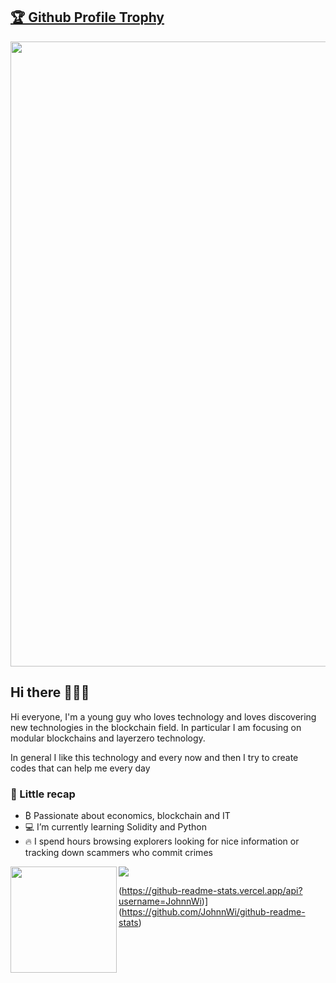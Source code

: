 <a href="https://github.com/JohnnWi/github-profile-trophy"><h2>🏆 Github Profile Trophy</h2></a>
<a href="https://github.com/JohnnWi/github-profile-trophy">
  <img width=1000 src="https://github-profile-trophy.vercel.app/?username=JohnnWi&column=10&theme=gruvbox&no-frame=true"/>
</a>

## Hi there 👋🇮🇹
Hi everyone, I'm a young guy who loves technology and loves discovering new technologies in the blockchain field. In particular I am focusing on modular blockchains and layerzero technology.

In general I like this technology and every now and then I try to create codes that can help me every day

### 🌱 Little recap 
- ₿ Passionate about economics, blockchain and IT
- 💻 I’m currently learning Solidity and Python
- 🔥 I spend hours browsing explorers looking for nice information or tracking down scammers who commit crimes

<div>
  <img height="170" align="left" src="(https://github-readme-stats.vercel.app/api?username=JohnnWi)](https://github.com/JohnnWi/github-readme-stats)"/>
  <img src="https://github-readme-stats.vercel.app/api/top-langs/?username=JohnnWi&layout=compact" />
</div>

(https://github-readme-stats.vercel.app/api?username=JohnnWi)](https://github.com/JohnnWi/github-readme-stats)
